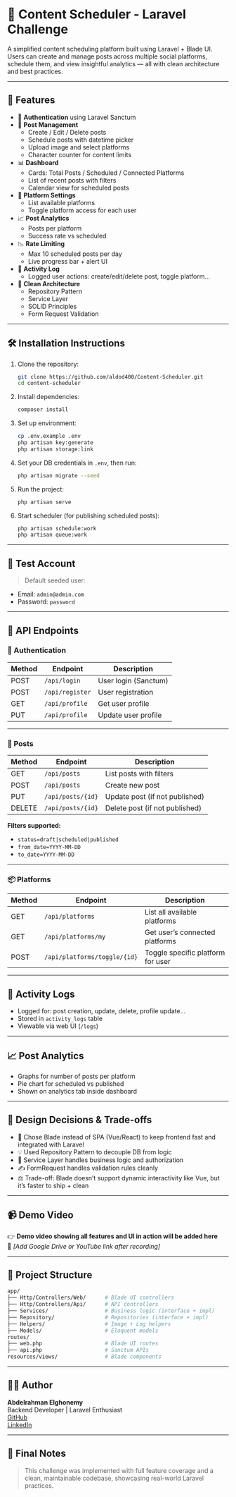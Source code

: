 # 📅 Content Scheduler - Laravel Challenge

A simplified content scheduling platform built using Laravel + Blade UI.  
Users can create and manage posts across multiple social platforms, schedule them, and view insightful analytics — all with clean architecture and best practices.

---

## 🚀 Features

-   🔐 **Authentication** using Laravel Sanctum
-   📝 **Post Management**
    -   Create / Edit / Delete posts
    -   Schedule posts with datetime picker
    -   Upload image and select platforms
    -   Character counter for content limits
-   📊 **Dashboard**
    -   Cards: Total Posts / Scheduled / Connected Platforms
    -   List of recent posts with filters
    -   Calendar view for scheduled posts
-   🔧 **Platform Settings**
    -   List available platforms
    -   Toggle platform access for each user
-   📈 **Post Analytics**
    -   Posts per platform
    -   Success rate vs scheduled
-   📉 **Rate Limiting**
    -   Max 10 scheduled posts per day
    -   Live progress bar + alert UI
-   📜 **Activity Log**
    -   Logged user actions: create/edit/delete post, toggle platform...
-   🧼 **Clean Architecture**
    -   Repository Pattern
    -   Service Layer
    -   SOLID Principles
    -   Form Request Validation

---

## 🛠 Installation Instructions

1. Clone the repository:

    ```bash
    git clone https://github.com/aldod400/Content-Scheduler.git
    cd content-scheduler
    ```

2. Install dependencies:

    ```bash
    composer install
    ```

3. Set up environment:

    ```bash
    cp .env.example .env
    php artisan key:generate
    php artisan storage:link
    ```

4. Set your DB credentials in `.env`, then run:

    ```bash
    php artisan migrate --seed
    ```

5. Run the project:

    ```bash
    php artisan serve
    ```

6. Start scheduler (for publishing scheduled posts):
    ```bash
    php artisan schedule:work
    php artisan queue:work
    ```

---

## 🧪 Test Account

> Default seeded user:

-   Email: `admin@admin.com`
-   Password: `password`

---

## 📡 API Endpoints

### 🔐 Authentication

| Method | Endpoint        | Description          |
| ------ | --------------- | -------------------- |
| POST   | `/api/login`    | User login (Sanctum) |
| POST   | `/api/register` | User registration    |
| GET    | `/api/profile`  | Get user profile     |
| PUT    | `/api/profile`  | Update user profile  |

---

### 📝 Posts

| Method | Endpoint          | Description                    |
| ------ | ----------------- | ------------------------------ |
| GET    | `/api/posts`      | List posts with filters        |
| POST   | `/api/posts`      | Create new post                |
| PUT    | `/api/posts/{id}` | Update post (if not published) |
| DELETE | `/api/posts/{id}` | Delete post (if not published) |

**Filters supported:**

-   `status=draft|scheduled|published`
-   `from_date=YYYY-MM-DD`
-   `to_date=YYYY-MM-DD`

---

### 📦 Platforms

| Method | Endpoint                     | Description                       |
| ------ | ---------------------------- | --------------------------------- |
| GET    | `/api/platforms`             | List all available platforms      |
| GET    | `/api/platforms/my`          | Get user’s connected platforms    |
| POST   | `/api/platforms/toggle/{id}` | Toggle specific platform for user |

---

## 📜 Activity Logs

-   Logged for: post creation, update, delete, profile update...
-   Stored in `activity_logs` table
-   Viewable via web UI (`/logs`)

---

## 📈 Post Analytics

-   Graphs for number of posts per platform
-   Pie chart for scheduled vs published
-   Shown on analytics tab inside dashboard

---

## 🧠 Design Decisions & Trade-offs

-   🧱 Chose Blade instead of SPA (Vue/React) to keep frontend fast and integrated with Laravel
-   💡 Used Repository Pattern to decouple DB from logic
-   🧠 Service Layer handles business logic and authorization
-   ✍️ FormRequest handles validation rules cleanly
-   ⚖️ Trade-off: Blade doesn’t support dynamic interactivity like Vue, but it’s faster to ship + clean

---

## 📹 Demo Video

👉 **Demo video showing all features and UI in action will be added here**  
📌 _[Add Google Drive or YouTube link after recording]_

---

## 📁 Project Structure

```bash
app/
├── Http/Controllers/Web/      # Blade UI controllers
├── Http/Controllers/Api/      # API controllers
├── Services/                  # Business logic (interface + impl)
├── Repository/                # Repositories (interface + impl)
├── Helpers/                   # Image + Log helpers
├── Models/                    # Eloquent models
routes/
├── web.php                    # Blade UI routes
├── api.php                    # Sanctum APIs
resources/views/               # Blade components
```

---

## 🧑‍💻 Author

**Abdelrahman Elghonemy**  
Backend Developer | Laravel Enthusiast  
[GitHub](https://github.com/aldod400)  
[LinkedIn](https://www.linkedin.com/in/abdelrahman-elghonemy-074867242)

---

## 🏁 Final Notes

> This challenge was implemented with full feature coverage and a clean, maintainable codebase, showcasing real-world Laravel practices.
